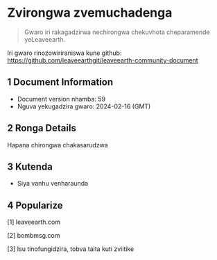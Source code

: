 # Zvirongwa zvemuchadenga

>Gwaro iri rakagadzirwa nechirongwa chekuvhota cheparamende yeLeaveearth.

Iri gwaro rinozowiriraniswa kune github: https://github.com/leaveearthgit/leaveearth-community-document

## 1 Document Information

- Document version nhamba: 59
- Nguva yekugadzira gwaro: 2024-02-16 (GMT)

## 2 Ronga Details

Hapana chirongwa chakasarudzwa

## 3 Kutenda
* Siya vanhu venharaunda

## 4 Popularize
[1] leaveearth.com

[2] bombmsg.com

[3] Isu tinofungidzira, tobva taita kuti zviitike